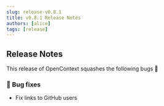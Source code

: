 ```yaml
---
slug: release-v0.8.1
title: v0.8.1 Release Notes
authors: [alice]
tags: [release]
---
```


## Release Notes

This release of OpenContext squashes the following bugs :bug:

### :bug: Bug fixes

- Fix links to GitHub users
